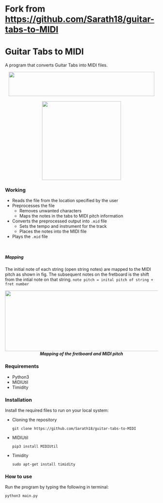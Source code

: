 # Fork from https://github.com/Sarath18/guitar-tabs-to-MIDI 

# Guitar Tabs to MIDI
A program that converts Guitar Tabs into MIDI files.

<p align="center">
    <img src="https://drive.google.com/uc?export=view&id=1qUSIVaDX1dRctiqukE79_FbHTousfKcq" height=80 width=480>
    <br><br>
    <img src="https://drive.google.com/uc?export=view&id=1R801JQLlXE_corwf24JJHebBqVCXYYuN" height=260>
</p>


### Working
- Reads the file from the location specified by the user
- Preprocesses the file
    - Removes unwanted characters
    - Maps the notes in the tabs to MIDI pitch information
- Converts the preprocessed output into `.mid` file
    - Sets the tempo and instrument for the track
    - Places the notes into the MIDI file
- Plays the `.mid` file

<br>

##### Mapping
The initial note of each string (open string notes) are mapped to the MIDI pitch as shown in fig. The subsequent notes on the fretboard is the shift from the intial note on that string. `note pitch = inital pitch of string + fret number`
<p align="center">
    <img src="https://drive.google.com/uc?export=view&id=1sTFLfT9__clt_XI-Tg_2G9JIik1Y9WuL" height=200 width=650><br>
    <b><i>Mapping of the fretboard and MIDI pitch</i></b>
</p>

### Requirements
- Python3
- MIDIUtil
- Timidity

### Installation
Install the required files to run on your local system:

- Cloning the repository

      git clone https://github.com/Sarath18/guitar-tabs-to-MIDI

- MIDIUtil

      pip3 install MIDIUtil

- Timidity

      sudo apt-get install timidity

### How to use
Run the program by typing the following in terminal:

    python3 main.py
